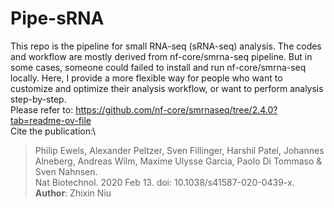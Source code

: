 # Pipe-sRNA

This repo is the pipeline for small RNA-seq (sRNA-seq) analysis. The codes and workflow are mostly derived from nf-core/smrna-seq pipeline. But in some cases, someone could failed to install and run nf-core/smrna-seq locally. Here, I provide a more flexible way for people who want to customize and optimize their analysis workflow, or want to perform analysis step-by-step.\
Please refer to: <https://github.com/nf-core/smrnaseq/tree/2.4.0?tab=readme-ov-file>\
Cite the publication:\
> Philip Ewels, Alexander Peltzer, Sven Fillinger, Harshil Patel, Johannes Alneberg, Andreas Wilm, Maxime Ulysse Garcia, Paolo Di Tommaso & Sven Nahnsen.\
> Nat Biotechnol. 2020 Feb 13. doi: 10.1038/s41587-020-0439-x.\
**Author**: Zhixin Niu

